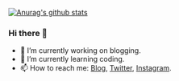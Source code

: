 [![Anurag's github stats](https://github-readme-stats.vercel.app/api?username=ngzhio)](https://github.com/anuraghazra/github-readme-stats)

### Hi there 👋

<!--
**ngzhio/ngzhio** is a ✨ _special_ ✨ repository because its `README.md` (this file) appears on your GitHub profile.

Here are some ideas to get you started:

- 🔭 I’m currently working on ...
- 🌱 I’m currently learning ...
- 👯 I’m looking to collaborate on ...
- 🤔 I’m looking for help with ...
- 💬 Ask me about ...
- 📫 How to reach me: ...
- 😄 Pronouns: ...
- ⚡ Fun fact: ...
-->

- 🔭 I’m currently working on blogging.
- 🌱 I’m currently learning coding.
- 📫 How to reach me: [Blog](https://ngzhio.github.io/), [Twitter](https://twitter.com/ngzhio), [Instagram](https://www.instagram.com/ngzhio/).
